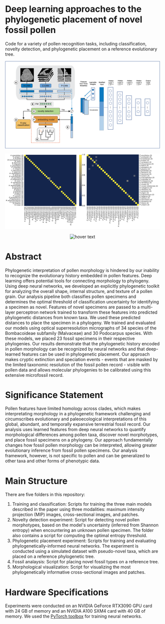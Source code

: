 # Deep learning approaches to the phylogenetic placement of novel fossil pollen
Code for a variety of pollen recognition tasks, including classification, novelty detection, and phylogenetic placement on a reference evolutionary tree. 

<p align="center">
  <img src="https://github.com/madaime2/Novel_Pollen_Phylogenetic_Placement/blob/main/Figs/Pipeline_MLP_Combined.png" width = 950 title="hover text">
  
<p align="center">
  <img src="https://github.com/madaime2/Novel_Pollen_Phylogenetic_Placement/blob/main/Figs/Confusion_Matrices_No_tilt_Arial.png" width = 950 title="hover text">
  
<p align="center">
  <img src="https://github.com/madaime2/Novel_Pollen_Phylogenetic_Placement/blob/main/Figs/Novelty_Placement_Combined_Figures_F_Sp.png" title="hover text">

# Abstract
Phylogenetic interpretation of pollen morphology is hindered by our inability to recognize the evolutionary history embedded in pollen features. Deep learning offers potential tools for connecting morphology to phylogeny. Using deep neural networks, we developed an explicitly phylogenetic toolkit for analyzing the overall shape, internal structure, and texture of a pollen grain. Our analysis pipeline both classifies pollen specimens and determines the optimal threshold of classification uncertainty for identifying a specimen as novel. Features of novel specimens are passed to a multi-layer perceptron network trained to transform these features into predicted phylogenetic distances from known taxa. We used these predicted distances to place the specimen in a phylogeny. We trained and evaluated our models using optical superresolution micrographs of 34 species of the Bombacoideae subfamily (Malvaceae) and 30 Podocarpus species. With these models, we placed 23 fossil specimens in their respective phylogenies. Our results demonstrate that the phylogenetic history encoded in pollen morphology can be recognized by neural networks and that deep-learned features can be used in phylogenetic placement. Our approach makes cryptic extinction and speciation events - events that are masked by the limited taxonomic resolution of the fossil pollen record - visible with pollen data and allows molecular phylogenies to be calibrated using this extensive microfossil record.

# Significance Statement 
Pollen features have limited homology across clades, which makes interpretating morphology in a phylogenetic framework challenging and circumscribes evolutionary and paleoecological interpretations of this global, abundant, and temporally expansive terrestrial fossil record. Our analysis uses learned features from deep neural networks to quantify morphological differences among pollen taxa, discover novel morphotypes, and place fossil specimens on a phylogeny. Our approach fundamentally changes how fossil pollen morphology can be interpreted, allowing greater evolutionary inference from fossil pollen specimens. Our analysis framework, however, is not specific to pollen and can be generalized to other taxa and other forms of phenotypic data.

# Main Structure 
There are five folders in this repository:
1. Training and classification: Scripts for training the three main models described in the paper using three modalities: maximum intensity projection (MIP) images, cross-sectional images, and patches.
2. Novelty detection experiment: Script for detecting novel pollen morphotypes, based on the model's uncertainty (inferred from Shannon entropy) when encountering an unknown pollen specimen. The folder also contains a script for computing the optimal entropy threshold.
3. Phylogenetic placement experiment: Scripts for training and evaluating phylogenetically-informed neural networks. The experiment is conducted using a simulated dataset with pseudo-novel taxa, which are placed on a reference phylogenetic tree. 
4. Fossil analaysis: Script for placing novel fossil types on a reference tree. 
5. Morphological visualization: Script for visualizing the most phylogenetically informative cross-sectional images and patches.

# Hardware Specifications
Experiments were conducted on an NVIDIA GeForce RTX3090 GPU card with 24 GB of memory and an NVIDIA A100 SXM4 card with 40 GB of memory. We used the [PyTorch toolbox](https://pytorch.org/) for training neural networks.
